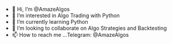 - 👋 Hi, I’m @AmazeAlgos
- 👀 I’m interested in Algo Trading with Python
- 🌱 I’m currently learning Python
- 💞️ I’m looking to collaborate on Algo Strategies and Backtesting
- 📫 How to reach me ...Telegram: @AmazeAlgos

<!---
AmazeAlgos/AmazeAlgos is a ✨ special ✨ repository because its `README.md` (this file) appears on your GitHub profile.
You can click the Preview link to take a look at your changes.
--->
